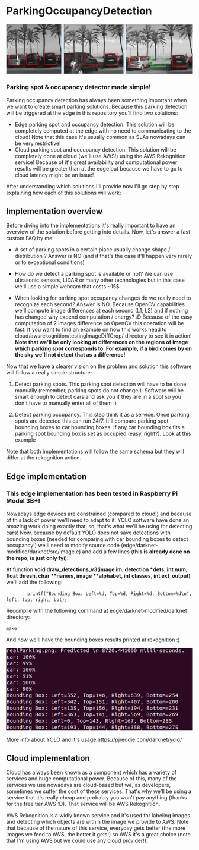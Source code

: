 # ParkingOccupancyDetection

 ![Allt text](readme_media/parkingstepstep.png)

### Parking spot & occupancy detector made simple!

Parking occupancy detection has always been something important when we want to create smart parking solutions. Because this parking detection will be triggered at the edge in this repository you'll find two solutions:

- Edge parking spot and occupancy detection. This solution will be completely computed at the edge with no need to communicating to the cloud! Note that this case it's usually common as SLAs nowadays can be very restrictive!
- Cloud parking spot and occupancy detection. This solution will be completely done at cloud (we'll use AWS!) using the AWS Rekognition service! Because of it's great availability and computational power results will be greater than at the edge but because we have to go to cloud latency might be an issue!


After understanding which solutions I'll provide now I'll go step by step explaining how each of this solutions will work:

## Implementation overview

Before diving into the implementations it's really important to have an overview of the solution before getting into details. Now, let's answer a fast custom FAQ by me:

- A set of parking spots in a certain place usually change shape / distribution ? Answer is NO (and if that's the case it'll happen very rarely or to exceptional conditions)

- How do we detect a parking spot is available or not? We can use ultrasonic sensors, LIDAR or many other technologies but in this case we'll use a simple webcam that costs ~15$ 

- When looking for parking spot occupancy changes do we really need to recognize each second? Answer is NO. Because OpenCV capabilities we'll compute image differences at each second (L1, L2) and if nothing has changed why expend computation / energy? :D Because of the easy computation of 2 images difference on OpenCV this operation will be fast. If you want to find an example on how this works head to cloud/awsrekognition/testingImageDiffCrop/ directory to see it in action! __Note that we'll be only looking at differences on the regions of image which parking spot corresponds to. For example, if a bird comes by on the sky we'll not detect that as a difference!__


Now that we have a clearer vision on the problem and solution this software will follow a really simple structure:

1. Detect parking spots. This parking spot detection will have to be done manually (remember, parking spots do not change!). Software will be smart enough to detect cars and ask you if they are in a spot so you don't have to manually enter all of them :)

2. Detect parking occupancy. This step think it as a service. Once parking spots are detected this can run 24/7. It'll compare parking spot bounding boxes to car bounding boxes. If any car bounding box fits a parking spot bounding box is set as occupied (easy, right?). Look at this example

Note that both implementations will follow the same schema but they will differ at the rekognition action.

## Edge implementation

### This edge implementation has been tested in Raspberry Pi Model 3B+! 

Nowadays edge devices are constrained (compared to cloud!) and because of this lack of power we'll need to adapt to it. YOLO software have done an amazing work doing exactly that, so, that's what we'll be using for detecting cars! Now, because by default YOLO does not save detections with bounding boxes (needed for comparing with car bounding boxes to detect occupancy!) we'll need to modify source code (edge/darknet-modified/darknet/src/image.c) and add a few lines (__this is already done on the repo, is just only fyi__):

At function __void draw_detections_v3(image im, detection *dets, int num, float thresh, char **names, image **alphabet, int classes, int ext_output)__ we'll add the following:
```
		printf("Bounding Box: Left=%d, Top=%d, Right=%d, Bottom=%d\n", left, top, right, bot); 
```

Recompile with the following command at edge/darknet-modified/darknet directory:

```
make
```

And now we'll have the bounding boxes results printed at rekognition :)

 ![Allt text](readme_media/edgeboundingboxes.png)

More info about YOLO and it's usage https://pjreddie.com/darknet/yolo/


## Cloud implementation

Cloud has always been known as a component which has a variety of services and huge computational power. Because of this, many of the services we use nowadays are cloud-based but we, as developers, sometimes we suffer the cost of these services. That's why we'll be using a service that it's really cheap and probably you won't pay anything (thanks for the free tier AWS :D). That service will be AWS Rekognition.

AWS Rekognition is a widly known service and it's used for labeling images and detecting which objects are within the image we provide to AWS. Note that because of the nature of this service, everyday gets better (the more images we feed to AWS, the better it gets!) so AWS it's a great choice (note that I'm using AWS but we could use any cloud provider!).





